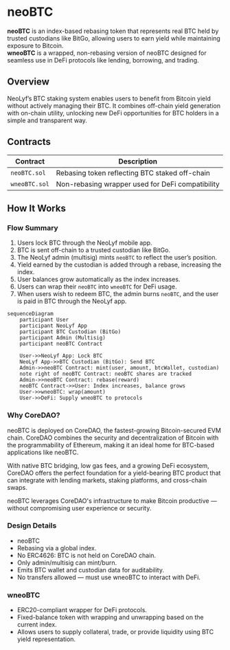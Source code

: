 # neoBTC

**neoBTC** is an index-based rebasing token that represents real BTC held by trusted custodians like BitGo, allowing users to earn yield while maintaining exposure to Bitcoin.  
**wneoBTC** is a wrapped, non-rebasing version of neoBTC designed for seamless use in DeFi protocols like lending, borrowing, and trading.

## Overview

NeoLyf’s BTC staking system enables users to benefit from Bitcoin yield without actively managing their BTC. It combines off-chain yield generation with on-chain utility, unlocking new DeFi opportunities for BTC holders in a simple and transparent way.


## Contracts

| Contract     | Description                                           |
|--------------|-------------------------------------------------------|
| `neoBTC.sol` | Rebasing token reflecting BTC staked off-chain       |
| `wneoBTC.sol`| Non-rebasing wrapper used for DeFi compatibility     |


## How It Works

### Flow Summary

1. Users lock BTC through the NeoLyf mobile app.
2. BTC is sent off-chain to a trusted custodian like BitGo.
3. The NeoLyf admin (multisig) mints `neoBTC` to reflect the user’s position.
4. Yield earned by the custodian is added through a rebase, increasing the index.
5. User balances grow automatically as the index increases.
6. Users can wrap their `neoBTC` into `wneoBTC` for DeFi usage.
7. When users wish to redeem BTC, the admin burns `neoBTC`, and the user is paid in BTC through the NeoLyf app.



```mermaid
sequenceDiagram
    participant User
    participant NeoLyf App
    participant BTC Custodian (BitGo)
    participant Admin (Multisig)
    participant neoBTC Contract

    User->>NeoLyf App: Lock BTC
    NeoLyf App->>BTC Custodian (BitGo): Send BTC
    Admin->>neoBTC Contract: mint(user, amount, btcWallet, custodian)
    note right of neoBTC Contract: neoBTC shares are tracked
    Admin->>neoBTC Contract: rebase(reward)
    neoBTC Contract->>User: Index increases, balance grows
    User->>wneoBTC: wrap(amount)
    User->>DeFi: Supply wneoBTC to protocols
```

### Why CoreDAO?
neoBTC is deployed on CoreDAO, the fastest-growing Bitcoin-secured EVM chain.
CoreDAO combines the security and decentralization of Bitcoin with the programmability of Ethereum, making it an ideal home for BTC-based applications like neoBTC.

With native BTC bridging, low gas fees, and a growing DeFi ecosystem, CoreDAO offers the perfect foundation for a yield-bearing BTC product that can integrate with lending markets, staking platforms, and cross-chain swaps.

neoBTC leverages CoreDAO's infrastructure to make Bitcoin productive — without compromising user experience or security.

### Design Details
- neoBTC
- Rebasing via a global index.
- No ERC4626: BTC is not held on CoreDAO chain.
- Only admin/multisig can mint/burn.
- Emits BTC wallet and custodian data for auditability.
- No transfers allowed — must use wneoBTC to interact with DeFi.

### wneoBTC
- ERC20-compliant wrapper for DeFi protocols.
- Fixed-balance token with wrapping and unwrapping based on the current index.
- Allows users to supply collateral, trade, or provide liquidity using BTC yield representation.